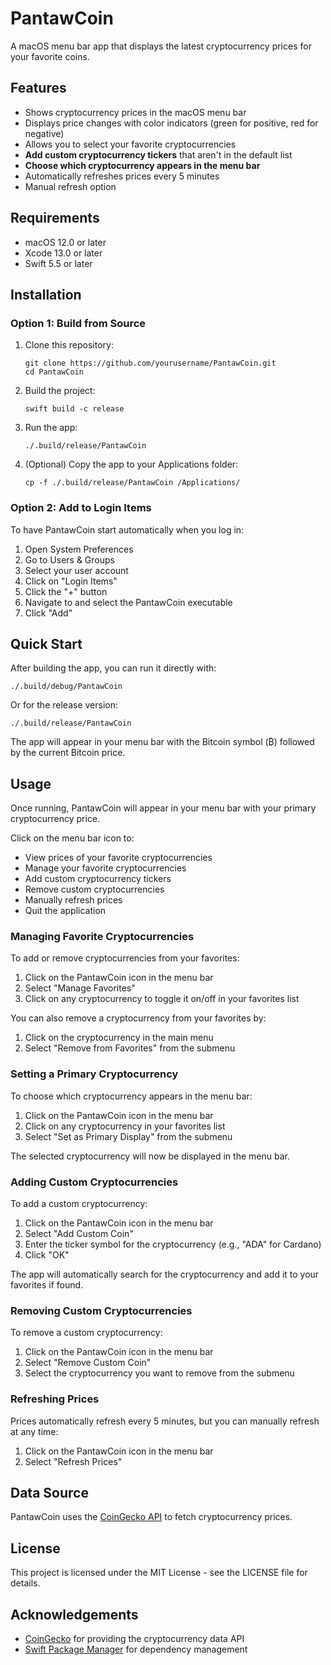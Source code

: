 # PantawCoin

A macOS menu bar app that displays the latest cryptocurrency prices for your favorite coins.

## Features

- Shows cryptocurrency prices in the macOS menu bar
- Displays price changes with color indicators (green for positive, red for negative)
- Allows you to select your favorite cryptocurrencies
- **Add custom cryptocurrency tickers** that aren't in the default list
- **Choose which cryptocurrency appears in the menu bar**
- Automatically refreshes prices every 5 minutes
- Manual refresh option

## Requirements

- macOS 12.0 or later
- Xcode 13.0 or later
- Swift 5.5 or later

## Installation

### Option 1: Build from Source

1. Clone this repository:

   ```
   git clone https://github.com/yourusername/PantawCoin.git
   cd PantawCoin
   ```

2. Build the project:

   ```
   swift build -c release
   ```

3. Run the app:

   ```
   ./.build/release/PantawCoin
   ```

4. (Optional) Copy the app to your Applications folder:
   ```
   cp -f ./.build/release/PantawCoin /Applications/
   ```

### Option 2: Add to Login Items

To have PantawCoin start automatically when you log in:

1. Open System Preferences
2. Go to Users & Groups
3. Select your user account
4. Click on "Login Items"
5. Click the "+" button
6. Navigate to and select the PantawCoin executable
7. Click "Add"

## Quick Start

After building the app, you can run it directly with:

```
./.build/debug/PantawCoin
```

Or for the release version:

```
./.build/release/PantawCoin
```

The app will appear in your menu bar with the Bitcoin symbol (₿) followed by the current Bitcoin price.

## Usage

Once running, PantawCoin will appear in your menu bar with your primary cryptocurrency price.

Click on the menu bar icon to:

- View prices of your favorite cryptocurrencies
- Manage your favorite cryptocurrencies
- Add custom cryptocurrency tickers
- Remove custom cryptocurrencies
- Manually refresh prices
- Quit the application

### Managing Favorite Cryptocurrencies

To add or remove cryptocurrencies from your favorites:
1. Click on the PantawCoin icon in the menu bar
2. Select "Manage Favorites"
3. Click on any cryptocurrency to toggle it on/off in your favorites list

You can also remove a cryptocurrency from your favorites by:
1. Click on the cryptocurrency in the main menu
2. Select "Remove from Favorites" from the submenu

### Setting a Primary Cryptocurrency

To choose which cryptocurrency appears in the menu bar:
1. Click on the PantawCoin icon in the menu bar
2. Click on any cryptocurrency in your favorites list
3. Select "Set as Primary Display" from the submenu

The selected cryptocurrency will now be displayed in the menu bar.

### Adding Custom Cryptocurrencies

To add a custom cryptocurrency:
1. Click on the PantawCoin icon in the menu bar
2. Select "Add Custom Coin"
3. Enter the ticker symbol for the cryptocurrency (e.g., "ADA" for Cardano)
4. Click "OK"

The app will automatically search for the cryptocurrency and add it to your favorites if found.

### Removing Custom Cryptocurrencies

To remove a custom cryptocurrency:
1. Click on the PantawCoin icon in the menu bar
2. Select "Remove Custom Coin"
3. Select the cryptocurrency you want to remove from the submenu

### Refreshing Prices

Prices automatically refresh every 5 minutes, but you can manually refresh at any time:
1. Click on the PantawCoin icon in the menu bar
2. Select "Refresh Prices"

## Data Source

PantawCoin uses the [CoinGecko API](https://www.coingecko.com/en/api) to fetch cryptocurrency prices.

## License

This project is licensed under the MIT License - see the LICENSE file for details.

## Acknowledgements

- [CoinGecko](https://www.coingecko.com/) for providing the cryptocurrency data API
- [Swift Package Manager](https://swift.org/package-manager/) for dependency management
